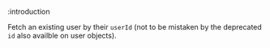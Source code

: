 :introduction

Fetch an existing user by their `userId` (not to be mistaken by the deprecated
`id` also availble on user objects).
